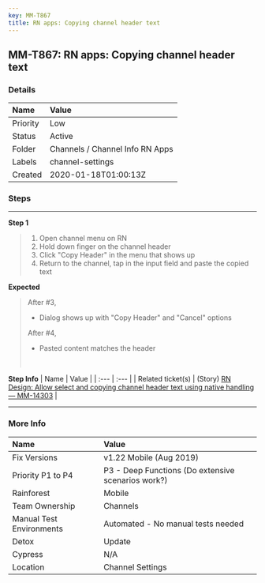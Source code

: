```yaml
---
key: MM-T867
title: RN apps: Copying channel header text
---
```


## MM-T867: RN apps: Copying channel header text

### Details

| Name     | Value                           |
| :------- | :------------------------------ |
| Priority | Low                             |
| Status   | Active                          |
| Folder   | Channels / Channel Info RN Apps |
| Labels   | channel-settings                |
| Created  | 2020-01-18T01:00:13Z            |

### Steps

<hr/>

**Step 1**

> <article><ol><li>Open channel menu on RN</li><li>Hold down finger on the channel header</li><li>Click "Copy Header" in the menu that shows up</li><li>Return to the channel, tap in the input field and paste the copied text</li></ol></article>

**Expected**

> <article>After #3,<br><ul><li>Dialog shows up with "Copy Header" and "Cancel" options</li></ul>After #4,<br><ul><li>Pasted content matches the header</li></ul><br></article>

**Step Info**
| Name | Value |
| :--- | :--- |
| Related ticket(s) | (Story) <a href="https://mattermost.atlassian.net/browse/MM-14303" rel="noopener noreferrer" target="_blank">RN Design: Allow select and copying channel header text using native handling — MM-14303</a> |

<hr/>

### More Info

| Name                     | Value                                              |
| :----------------------- | :------------------------------------------------- |
| Fix Versions             | v1.22 Mobile (Aug 2019)                            |
| Priority P1 to P4        | P3 - Deep Functions (Do extensive scenarios work?) |
| Rainforest               | Mobile                                             |
| Team Ownership           | Channels                                           |
| Manual Test Environments | Automated - No manual tests needed                 |
| Detox                    | Update                                             |
| Cypress                  | N/A                                                |
| Location                 | Channel Settings                                   |
